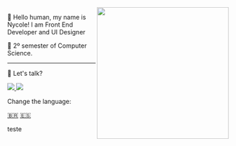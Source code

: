  
<img align="right" width="300" src="./images/catcoding.gif" />

<p> 🤚 Hello human, my name is Nycole! I am Front End Developer and UI Designer </p>
<p>📜 2º semester of Computer Science.</p> 

---
<p> 🎤 Let's talk? </p>
<a href="https://www.linkedin.com/in/nycole-xavier-641271202/" alt="Linkedin" target="_blank">
<img src="https://img.shields.io/badge/-Linkedin-1C1C1C?style=for-the-badge&logo=Linkedin&logoColor=00FFFF&link=https://www.linkedin.com/in/iuricode"/>
</a>

<a href="https://discord.gg/QevDJqCzaY" alt="Discord" target="_blank" >
<img src="https://img.shields.io/badge/-Discord-1C1C1C?style=for-the-badge&logo=Discord&logoColor=00FFFF&link=https://discord.gg/QevDJqCzaY"/>
</a>

<p> Change the language: </p>
<a href="https://github.com/nycolexavierr/nycolexavier/blob/main/ReadmeBr.md" target="_blank">🇧🇷<a/>
<a href="https://github.com/nycolexavierr/nycolexavier/blob/main/ReadmeEs.md" target="_blank">🇪🇸</a>

teste

